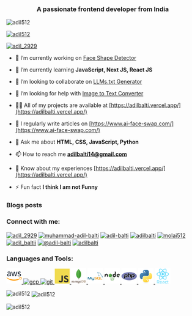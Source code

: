 <h3 align="center">A passionate frontend developer from India</h3>

<p align="left"> <img src="https://komarev.com/ghpvc/?username=adil512&label=Profile%20views&color=0e75b6&style=flat" alt="adil512" /> </p>

<p align="left"> <a href="https://github.com/ryo-ma/github-profile-trophy"><img src="https://github-profile-trophy.vercel.app/?username=adil512" alt="adil512" /></a> </p>

<p align="left"> <a href="https://twitter.com/adil_2929" target="blank"><img src="https://img.shields.io/twitter/follow/adil_2929?logo=twitter&style=for-the-badge" alt="adil_2929" /></a> </p>

- 🔭 I’m currently working on [Face Shape Detector](https://whatismyfaceshape.net/)

- 🌱 I’m currently learning **JavaScript, Next JS, React JS**

- 👯 I’m looking to collaborate on [LLMs.txt Generator](https://adilbalti.app/)

- 🤝 I’m looking for help with [Image to Text Converter](https://imgtotext.org/)

- 👨‍💻 All of my projects are available at [https://adilbalti.vercel.app/](https://adilbalti.vercel.app/)

- 📝 I regularly write articles on [https://www.ai-face-swap.com/](https://www.ai-face-swap.com/)

- 💬 Ask me about **HTML, CSS, JavaScript, Python**

- 📫 How to reach me **adilbalti14@gmail.com**

- 📄 Know about my experiences [https://adilbalti.vercel.app/](https://adilbalti.vercel.app/)

- ⚡ Fun fact **I think I am not Funny**

### Blogs posts
<!-- BLOG-POST-LIST:START -->
<!-- BLOG-POST-LIST:END -->

<h3 align="left">Connect with me:</h3>
<p align="left">
<a href="https://twitter.com/adil_2929" target="blank"><img align="center" src="https://raw.githubusercontent.com/rahuldkjain/github-profile-readme-generator/master/src/images/icons/Social/twitter.svg" alt="adil_2929" height="30" width="40" /></a>
<a href="https://linkedin.com/in/muhammad-adil-balti" target="blank"><img align="center" src="https://raw.githubusercontent.com/rahuldkjain/github-profile-readme-generator/master/src/images/icons/Social/linked-in-alt.svg" alt="muhammad-adil-balti" height="30" width="40" /></a>
<a href="https://stackoverflow.com/users/adil-balti" target="blank"><img align="center" src="https://raw.githubusercontent.com/rahuldkjain/github-profile-readme-generator/master/src/images/icons/Social/stack-overflow.svg" alt="adil-balti" height="30" width="40" /></a>
<a href="https://kaggle.com/adilbalti" target="blank"><img align="center" src="https://raw.githubusercontent.com/rahuldkjain/github-profile-readme-generator/master/src/images/icons/Social/kaggle.svg" alt="adilbalti" height="30" width="40" /></a>
<a href="https://fb.com/molai512" target="blank"><img align="center" src="https://raw.githubusercontent.com/rahuldkjain/github-profile-readme-generator/master/src/images/icons/Social/facebook.svg" alt="molai512" height="30" width="40" /></a>
<a href="https://instagram.com/adil_baltii" target="blank"><img align="center" src="https://raw.githubusercontent.com/rahuldkjain/github-profile-readme-generator/master/src/images/icons/Social/instagram.svg" alt="adil_baltii" height="30" width="40" /></a>
<a href="https://medium.com/@adil-balti" target="blank"><img align="center" src="https://raw.githubusercontent.com/rahuldkjain/github-profile-readme-generator/master/src/images/icons/Social/medium.svg" alt="@adil-balti" height="30" width="40" /></a>
<a href="https://www.youtube.com/c/adilbalti" target="blank"><img align="center" src="https://raw.githubusercontent.com/rahuldkjain/github-profile-readme-generator/master/src/images/icons/Social/youtube.svg" alt="adilbalti" height="30" width="40" /></a>
</p>

<h3 align="left">Languages and Tools:</h3>
<p align="left"> <a href="https://aws.amazon.com" target="_blank" rel="noreferrer"> <img src="https://raw.githubusercontent.com/devicons/devicon/master/icons/amazonwebservices/amazonwebservices-original-wordmark.svg" alt="aws" width="40" height="40"/> </a> <a href="https://cloud.google.com" target="_blank" rel="noreferrer"> <img src="https://www.vectorlogo.zone/logos/google_cloud/google_cloud-icon.svg" alt="gcp" width="40" height="40"/> </a> <a href="https://git-scm.com/" target="_blank" rel="noreferrer"> <img src="https://www.vectorlogo.zone/logos/git-scm/git-scm-icon.svg" alt="git" width="40" height="40"/> </a> <a href="https://developer.mozilla.org/en-US/docs/Web/JavaScript" target="_blank" rel="noreferrer"> <img src="https://raw.githubusercontent.com/devicons/devicon/master/icons/javascript/javascript-original.svg" alt="javascript" width="40" height="40"/> </a> <a href="https://www.mongodb.com/" target="_blank" rel="noreferrer"> <img src="https://raw.githubusercontent.com/devicons/devicon/master/icons/mongodb/mongodb-original-wordmark.svg" alt="mongodb" width="40" height="40"/> </a> <a href="https://www.mysql.com/" target="_blank" rel="noreferrer"> <img src="https://raw.githubusercontent.com/devicons/devicon/master/icons/mysql/mysql-original-wordmark.svg" alt="mysql" width="40" height="40"/> </a> <a href="https://nodejs.org" target="_blank" rel="noreferrer"> <img src="https://raw.githubusercontent.com/devicons/devicon/master/icons/nodejs/nodejs-original-wordmark.svg" alt="nodejs" width="40" height="40"/> </a> <a href="https://www.php.net" target="_blank" rel="noreferrer"> <img src="https://raw.githubusercontent.com/devicons/devicon/master/icons/php/php-original.svg" alt="php" width="40" height="40"/> </a> <a href="https://www.python.org" target="_blank" rel="noreferrer"> <img src="https://raw.githubusercontent.com/devicons/devicon/master/icons/python/python-original.svg" alt="python" width="40" height="40"/> </a> <a href="https://reactjs.org/" target="_blank" rel="noreferrer"> <img src="https://raw.githubusercontent.com/devicons/devicon/master/icons/react/react-original-wordmark.svg" alt="react" width="40" height="40"/> </a> </p>

<p><img align="left" src="https://github-readme-stats.vercel.app/api/top-langs?username=adil512&show_icons=true&locale=en&layout=compact" alt="adil512" /></p>

<p>&nbsp;<img align="center" src="https://github-readme-stats.vercel.app/api?username=adil512&show_icons=true&locale=en" alt="adil512" /></p>

<p><img align="center" src="https://github-readme-streak-stats.herokuapp.com/?user=adil512&" alt="adil512" /></p>
